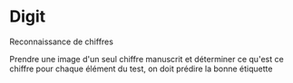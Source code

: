# Digit
Reconnaissance de chiffres

Prendre une image d'un seul chiffre manuscrit et déterminer ce qu'est ce chiffre
pour chaque élément du test, on doit prédire la bonne étiquette

